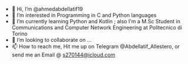 - 👋 Hi, I’m @ahmedabdellatif19
- 👀 I’m interested in Programming in C and Python languages
- 🌱 I’m currently learning Python and Kotlin ; also I'm a M.Sc Student in Communications and Computer Network Engineering at Politecnico di Torino
- 💞️ I’m looking to collaborate on ...
- 📫 How to reach me, Hit me up on Telegram @Abdellatif_Allestero, or send me an Email @ s270144@icloud.com

<!---
ahmedabdellatif19/ahmedabdellatif19 is a ✨ special ✨ repository because its `README.md` (this file) appears on your GitHub profile.
You can click the Preview link to take a look at your changes.
--->

